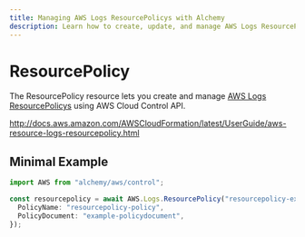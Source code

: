 ```yaml
---
title: Managing AWS Logs ResourcePolicys with Alchemy
description: Learn how to create, update, and manage AWS Logs ResourcePolicys using Alchemy Cloud Control.
---
```


# ResourcePolicy

The ResourcePolicy resource lets you create and manage [AWS Logs ResourcePolicys](https://docs.aws.amazon.com/logs/latest/userguide/) using AWS Cloud Control API.

http://docs.aws.amazon.com/AWSCloudFormation/latest/UserGuide/aws-resource-logs-resourcepolicy.html

## Minimal Example

```ts
import AWS from "alchemy/aws/control";

const resourcepolicy = await AWS.Logs.ResourcePolicy("resourcepolicy-example", {
  PolicyName: "resourcepolicy-policy",
  PolicyDocument: "example-policydocument",
});
```

